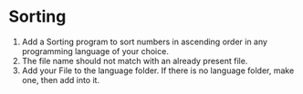 # Sorting
1. Add a Sorting program to sort numbers in ascending order in any programming language of your choice.
2. The file name should not match with an already present file. 
3. Add your File to the language folder. If there is no language folder, make one, then add into it.
